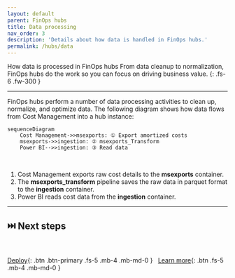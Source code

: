 ```yaml
---
layout: default
parent: FinOps hubs
title: Data processing
nav_order: 3
description: 'Details about how data is handled in FinOps hubs.'
permalink: /hubs/data
---
```


<span class="fs-9 d-block mb-4">How data is processed in FinOps hubs</span>
From data cleanup to normalization, FinOps hubs do the work so you can focus on driving business value.
{: .fs-6 .fw-300 }

---

FinOps hubs perform a number of data processing activities to clean up, normalize, and optimize data. The following diagram shows how data flows from Cost Management into a hub instance:

```mermaid
sequenceDiagram
    Cost Management->>msexports: ① Export amortized costs
    msexports->>ingestion: ② msexports_Transform
    Power BI-->>ingestion: ③ Read data
```

<br>

1. Cost Management exports raw cost details to the **msexports** container.
2. The **msexports_transform** pipeline saves the raw data in parquet format to the **ingestion** container.
3. Power BI reads cost data from the **ingestion** container.

---

## ⏭️ Next steps

<br>

[Deploy](./README.md#-create-a-new-hub){: .btn .btn-primary .fs-5 .mb-4 .mb-md-0 }
&nbsp;
[Learn more](./README.md️#-why-finops-hubs){: .btn .fs-5 .mb-4 .mb-md-0 }

<br>
